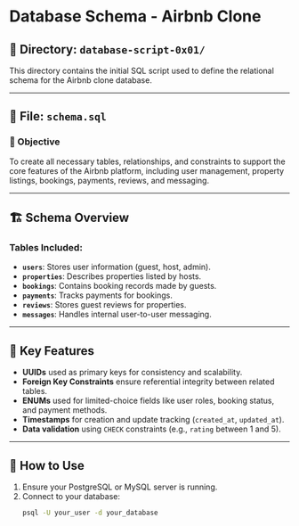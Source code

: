 # Database Schema - Airbnb Clone

## 📁 Directory: `database-script-0x01/`
This directory contains the initial SQL script used to define the relational schema for the Airbnb clone database.

---

## 📄 File: `schema.sql`

### 🎯 Objective
To create all necessary tables, relationships, and constraints to support the core features of the Airbnb platform, including user management, property listings, bookings, payments, reviews, and messaging.

---

## 🏗️ Schema Overview

### Tables Included:

- **`users`**: Stores user information (guest, host, admin).
- **`properties`**: Describes properties listed by hosts.
- **`bookings`**: Contains booking records made by guests.
- **`payments`**: Tracks payments for bookings.
- **`reviews`**: Stores guest reviews for properties.
- **`messages`**: Handles internal user-to-user messaging.

---

## 🔐 Key Features

- **UUIDs** used as primary keys for consistency and scalability.
- **Foreign Key Constraints** ensure referential integrity between related tables.
- **ENUMs** used for limited-choice fields like user roles, booking status, and payment methods.
- **Timestamps** for creation and update tracking (`created_at`, `updated_at`).
- **Data validation** using `CHECK` constraints (e.g., `rating` between 1 and 5).

---

## 🚀 How to Use

1. Ensure your PostgreSQL or MySQL server is running.
2. Connect to your database:
   ```bash
   psql -U your_user -d your_database
